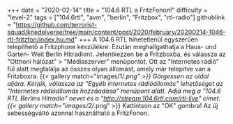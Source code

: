 +++
date = "2020-02-14"
title = "104.6 RTL a FritzFonon!"
difficulty = "level-2"
tags = ["104.6rtl", "avm", "berlin", "Fritzbox", "rtl-radio"]
githublink = "https://github.com/terrorist-squad/knedelverse/tree/main/content/post/2020/february/20200214-1046-rtl-fritzfon/index.hu.md"
+++
A 104.6 RTL hihetetlenül egyszerűen telepíthető a Fritzphone készülékre. Ezután meghallgathatja a Haus- und Garten- Weit Berlin Hitradiont. Jelentkezzen be a Fritzboxba, és válassza az "Otthoni hálózat" > "Médiaszerver" menüpontot. Ott az "Internetes rádió" fül alatt megtalálja az összes olyan állomást, amely már telepítve van a Fritzboxra.
{{< gallery match="images/1/*.png" >}}
Görgessen az oldal aljára. Kérjük, válassza az "Egyéb internetes rádióállomás" lehetőséget az "Internetes rádióállomás hozzáadása" menüpont alatt. Adja meg a "104.6 RTL Berlins Hitradio" nevet és a "http://stream.104.6rtl.com/rtl-live" címet.
{{< gallery match="images/2/*.png" >}}
Kattintson az "OK" gombra! Az új sebességváltó azonnal használható a FritzFonon.
